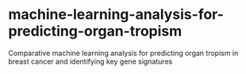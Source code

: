 # machine-learning-analysis-for-predicting-organ-tropism
 Comparative machine learning analysis for predicting organ tropism in breast cancer and identifying key gene signatures
